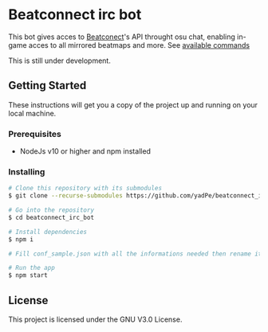 # Beatconnect irc bot

This bot gives acces to [Beatconect](https://beatconnect.io)'s API throught osu chat, enabling in-game acces to all mirrored beatmaps and more. See [available commands](./doc/commands.md)

This is still under development.

## Getting Started

These instructions will get you a copy of the project up and running on your local machine.

### Prerequisites

* NodeJs v10 or higher and npm installed

### Installing

```bash
# Clone this repository with its submodules
$ git clone --recurse-submodules https://github.com/yadPe/beatconnect_irc_bot.git

# Go into the repository
$ cd beatconnect_irc_bot

# Install dependencies
$ npm i

# Fill conf_sample.json with all the informations needed then rename it in conf.json

# Run the app
$ npm start
```

## License

This project is licensed under the GNU V3.0 License.
